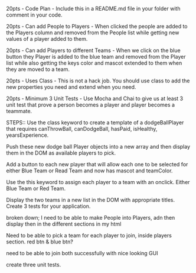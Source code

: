 20pts - Code Plan - Include this in a README.md file in your folder with comment in your code.

20pts - Can add People to Players - When clicked the people are added to the Players column and removed from the People list while getting new values of a player added to them.

20pts - Can add Players to different Teams - When we click on the blue button they Player is added to the blue team and removed from the Player list while also getting the keys color and mascot extended to them when they are moved to a team.

20pts - Uses Class - This is not a hack job. You should use class to add the new properties you need and extend when you need.

20pts - Minimum 3 Unit Tests - Use Mocha and Chai to give us at least 3 unit test that prove a person becomes a player and player becomes a teammate.

STEPS::
Use the class keyword to create a template of a dodgeBallPlayer that requires canThrowBall, canDodgeBall, hasPaid, isHealthy, yearsExperience.

Push these new dodge ball Player objects into a new array and then display them in the DOM as available players to pick.

Add a button to each new player that will allow each one to be selected for either Blue Team or Read Team and now has mascot and teamColor.

Use the this keyword to assign each player to a team with an onclick. Either Blue Team or Red Team.

Display the two teams in a new list in the DOM with appropriate titles.
Create 3 tests for your application.


broken down; 
I need to be able to make People into Players, adn then display then in the different sections in my html

Need to be able to pick a team for each player to join, inside players section. red btn & blue btn?

need to be able to join both successfully with nice looking GUI

create three unit tests. 
